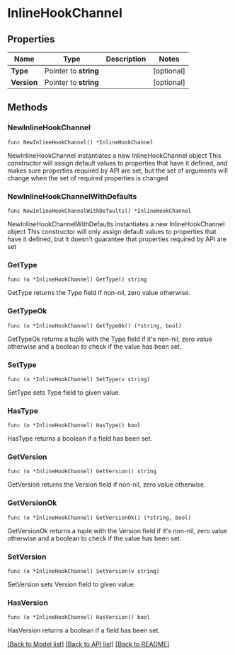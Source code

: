 # InlineHookChannel

## Properties

Name | Type | Description | Notes
------------ | ------------- | ------------- | -------------
**Type** | Pointer to **string** |  | [optional] 
**Version** | Pointer to **string** |  | [optional] 

## Methods

### NewInlineHookChannel

`func NewInlineHookChannel() *InlineHookChannel`

NewInlineHookChannel instantiates a new InlineHookChannel object
This constructor will assign default values to properties that have it defined,
and makes sure properties required by API are set, but the set of arguments
will change when the set of required properties is changed

### NewInlineHookChannelWithDefaults

`func NewInlineHookChannelWithDefaults() *InlineHookChannel`

NewInlineHookChannelWithDefaults instantiates a new InlineHookChannel object
This constructor will only assign default values to properties that have it defined,
but it doesn't guarantee that properties required by API are set

### GetType

`func (o *InlineHookChannel) GetType() string`

GetType returns the Type field if non-nil, zero value otherwise.

### GetTypeOk

`func (o *InlineHookChannel) GetTypeOk() (*string, bool)`

GetTypeOk returns a tuple with the Type field if it's non-nil, zero value otherwise
and a boolean to check if the value has been set.

### SetType

`func (o *InlineHookChannel) SetType(v string)`

SetType sets Type field to given value.

### HasType

`func (o *InlineHookChannel) HasType() bool`

HasType returns a boolean if a field has been set.

### GetVersion

`func (o *InlineHookChannel) GetVersion() string`

GetVersion returns the Version field if non-nil, zero value otherwise.

### GetVersionOk

`func (o *InlineHookChannel) GetVersionOk() (*string, bool)`

GetVersionOk returns a tuple with the Version field if it's non-nil, zero value otherwise
and a boolean to check if the value has been set.

### SetVersion

`func (o *InlineHookChannel) SetVersion(v string)`

SetVersion sets Version field to given value.

### HasVersion

`func (o *InlineHookChannel) HasVersion() bool`

HasVersion returns a boolean if a field has been set.


[[Back to Model list]](../README.md#documentation-for-models) [[Back to API list]](../README.md#documentation-for-api-endpoints) [[Back to README]](../README.md)


